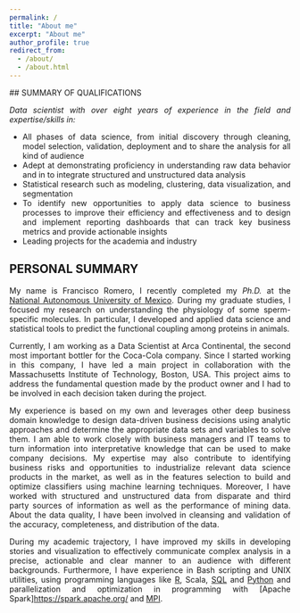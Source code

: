 ```yaml
---
permalink: /
title: "About me"
excerpt: "About me"
author_profile: true
redirect_from:
  - /about/
  - /about.html
---
```

<div style="text-align: justify">
  <div markdown = "1">
## SUMMARY OF QUALIFICATIONS

_Data scientist with over eight years of experience in the field and expertise/skills in:_
* All phases of data science, from initial discovery through cleaning,  model selection, validation, deployment and to share the analysis for all kind of audience
* Adept at demonstrating proficiency in understanding raw data behavior and in to integrate structured and unstructured data analysis
* Statistical research such as modeling, clustering, data visualization, and segmentation
* To identify new opportunities to apply data science to business processes to improve their efficiency and effectiveness and to design and implement reporting dashboards that can track key business metrics and provide actionable insights
* Leading projects for the academia and industry

## PERSONAL SUMMARY
My name is Francisco Romero, I recently completed my _Ph.D._ at the [National Autonomous University of Mexico](https://www.unam.mx). During my graduate studies, I focused my research on understanding the physiology of some sperm-specific molecules. In particular, I developed and applied data science and statistical tools to predict the functional coupling among proteins in animals.

Currently, I am working as a Data Scientist at Arca Continental, the second most important bottler for the Coca-Cola company. Since I started working in this company, I have led a main project in collaboration with the Massachusetts Institute of Technology, Boston, USA. This project aims to address the fundamental question made by the product owner and I had to be involved in each decision taken during the project.

My experience is based on my own and leverages other deep business domain knowledge to design data-driven business decisions using analytic approaches and determine the appropriate data sets and variables to solve them. I am able to work closely with business managers and IT teams to turn information into interpretative knowledge that can be used to make company decisions. My expertise may also contribute to identifying business risks and opportunities to industrialize relevant data science products in the market, as well as in the features selection to build and optimize classifiers using machine learning techniques. Moreover,  I have worked with structured and unstructured data from disparate and third party sources of information as well as the performance of mining data. About the data quality, I have been involved in cleansing and validation of the accuracy, completeness, and distribution of the data.

During my academic trajectory, I have improved my skills in developing stories and visualization to effectively communicate complex analysis in a precise, actionable and clear manner to an audience with different backgrounds. Furthermore, I have experience in Bash scripting and UNIX utilities, using programming languages like [R](https://www.r-project.org/), Scala, [SQL](https://www.mysql.com/) and [Python](https://www.python.org/) and parallelization and optimization in programming with [Apache Spark]https://spark.apache.org/ and [MPI](https://www.openmp.org/).
  </div>
</div>
